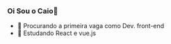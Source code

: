 ### Oi Sou o Caio👋



- 🔭 Procurando a primeira vaga como Dev. front-end 
- 🌱 Estudando React e vue.js
